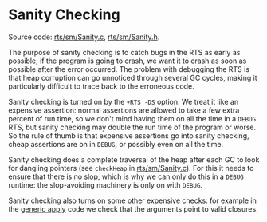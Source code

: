 # Sanity Checking



Source code: [rts/sm/Sanity.c](/trac/ghc/browser/ghc/rts/sm/Sanity.c), [rts/sm/Sanity.h](/trac/ghc/browser/ghc/rts/sm/Sanity.h).



The purpose of sanity checking is to catch bugs in the RTS as early as possible; if the program is going to crash, we want it to crash as soon as possible after the error occurred.  The problem with debugging the RTS is that heap corruption can go unnoticed through several GC cycles, making it particularly difficult to trace back to the erroneous code.



Sanity checking is turned on by the `+RTS -DS` option.  We treat it like an expensive assertion: normal assertions are allowed to take a few extra percent of run time, so we don't mind having them on all the time in a `DEBUG` RTS, but sanity checking may double the run time of the program or worse.  So the rule of thumb is that expensive assertions go into sanity checking, cheap assertions are on in `DEBUG`, or possibly even on all the time.



Sanity checking does a complete traversal of the heap after each GC to look for dangling pointers (see `checkHeap` in [rts/sm/Sanity.c](/trac/ghc/browser/ghc/rts/sm/Sanity.c)).  For this it needs to ensure that there is no [slop](commentary/rts/storage/slop), which is why we can only do this in a `DEBUG` runtime: the slop-avoiding machinery is only on with `DEBUG`.



Sanity checking also turns on some other expensive checks: for example in the [generic apply](commentary/rts/haskell-execution#) code we check that the arguments point to valid closures.


